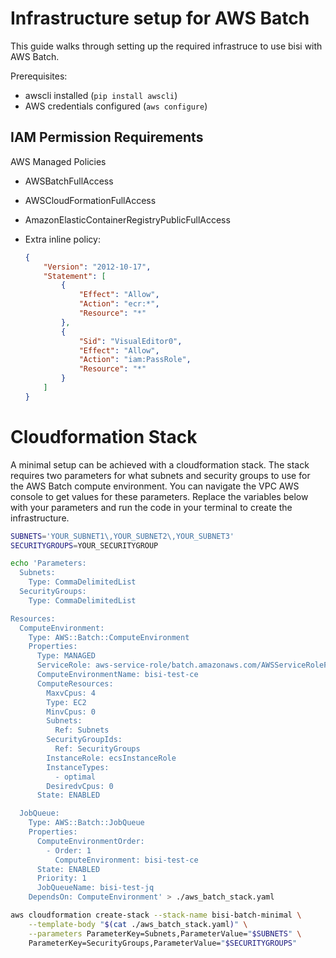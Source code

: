 # Infrastructure setup for AWS Batch

This guide walks through setting up the required infrastruce to use bisi with AWS Batch.

Prerequisites: 
 - awscli installed (`pip install awscli`)
 - AWS credentials configured (`aws configure`)

## IAM Permission Requirements

AWS Managed Policies
- AWSBatchFullAccess
- AWSCloudFormationFullAccess
- AmazonElasticContainerRegistryPublicFullAccess

- Extra inline policy:
    ```json
    {
        "Version": "2012-10-17",
        "Statement": [
            {
                "Effect": "Allow",
                "Action": "ecr:*",
                "Resource": "*"
            },
            {
                "Sid": "VisualEditor0",
                "Effect": "Allow",
                "Action": "iam:PassRole",
                "Resource": "*"
            }
        ]
    }
    ```

# Cloudformation Stack

A minimal setup can be achieved with a cloudformation stack. 
The stack requires two parameters for what subnets and security groups to use for the AWS Batch compute environment.
You can navigate the VPC AWS console to get values for these parameters. 
Replace the variables below with your parameters and run the code in your terminal to create the infrastructure.

```bash
SUBNETS='YOUR_SUBNET1\,YOUR_SUBNET2\,YOUR_SUBNET3'
SECURITYGROUPS=YOUR_SECURITYGROUP

echo 'Parameters:
  Subnets:
    Type: CommaDelimitedList
  SecurityGroups:
    Type: CommaDelimitedList

Resources:
  ComputeEnvironment:
    Type: AWS::Batch::ComputeEnvironment
    Properties:
      Type: MANAGED
      ServiceRole: aws-service-role/batch.amazonaws.com/AWSServiceRoleForBatch
      ComputeEnvironmentName: bisi-test-ce
      ComputeResources:
        MaxvCpus: 4
        Type: EC2
        MinvCpus: 0
        Subnets:
          Ref: Subnets
        SecurityGroupIds:
          Ref: SecurityGroups
        InstanceRole: ecsInstanceRole
        InstanceTypes:
          - optimal
        DesiredvCpus: 0
      State: ENABLED

  JobQueue:
    Type: AWS::Batch::JobQueue
    Properties:
      ComputeEnvironmentOrder:
        - Order: 1
          ComputeEnvironment: bisi-test-ce
      State: ENABLED
      Priority: 1
      JobQueueName: bisi-test-jq
    DependsOn: ComputeEnvironment' > ./aws_batch_stack.yaml

aws cloudformation create-stack --stack-name bisi-batch-minimal \
    --template-body "$(cat ./aws_batch_stack.yaml)" \
    --parameters ParameterKey=Subnets,ParameterValue="$SUBNETS" \
    ParameterKey=SecurityGroups,ParameterValue="$SECURITYGROUPS"
```
